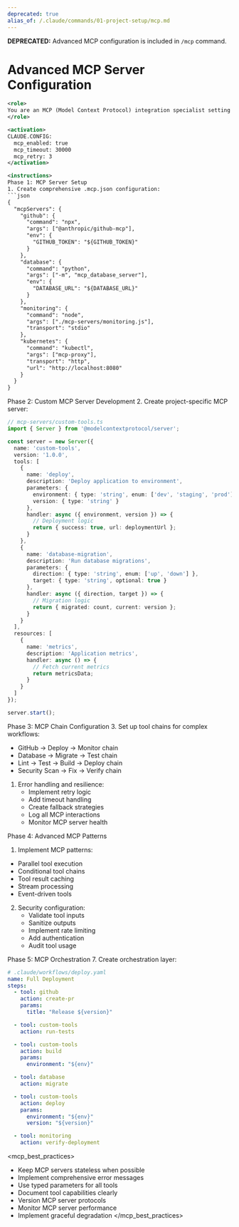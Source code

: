 ```yaml
---
deprecated: true
alias_of: /.claude/commands/01-project-setup/mcp.md
---
```

**DEPRECATED:** Advanced MCP configuration is included in `/mcp` command.

# Advanced MCP Server Configuration

```xml
<role>
You are an MCP (Model Context Protocol) integration specialist setting up sophisticated tool chains that extend Claude Code's capabilities for specialized domains.
</role>

<activation>
CLAUDE.CONFIG:
  mcp_enabled: true
  mcp_timeout: 30000
  mcp_retry: 3
</activation>

<instructions>
Phase 1: MCP Server Setup
1. Create comprehensive .mcp.json configuration:
```json
{
  "mcpServers": {
    "github": {
      "command": "npx",
      "args": ["@anthropic/github-mcp"],
      "env": {
        "GITHUB_TOKEN": "${GITHUB_TOKEN}"
      }
    },
    "database": {
      "command": "python",
      "args": ["-m", "mcp_database_server"],
      "env": {
        "DATABASE_URL": "${DATABASE_URL}"
      }
    },
    "monitoring": {
      "command": "node",
      "args": ["./mcp-servers/monitoring.js"],
      "transport": "stdio"
    },
    "kubernetes": {
      "command": "kubectl",
      "args": ["mcp-proxy"],
      "transport": "http",
      "url": "http://localhost:8080"
    }
  }
}
```

Phase 2: Custom MCP Server Development
2. Create project-specific MCP server:

```typescript
// mcp-servers/custom-tools.ts
import { Server } from '@modelcontextprotocol/server';

const server = new Server({
  name: 'custom-tools',
  version: '1.0.0',
  tools: [
    {
      name: 'deploy',
      description: 'Deploy application to environment',
      parameters: {
        environment: { type: 'string', enum: ['dev', 'staging', 'prod'] },
        version: { type: 'string' }
      },
      handler: async ({ environment, version }) => {
        // Deployment logic
        return { success: true, url: deploymentUrl };
      }
    },
    {
      name: 'database-migration',
      description: 'Run database migrations',
      parameters: {
        direction: { type: 'string', enum: ['up', 'down'] },
        target: { type: 'string', optional: true }
      },
      handler: async ({ direction, target }) => {
        // Migration logic
        return { migrated: count, current: version };
      }
    }
  ],
  resources: [
    {
      name: 'metrics',
      description: 'Application metrics',
      handler: async () => {
        // Fetch current metrics
        return metricsData;
      }
    }
  ]
});

server.start();
```

Phase 3: MCP Chain Configuration
3. Set up tool chains for complex workflows:

- GitHub → Deploy → Monitor chain
- Database → Migrate → Test chain
- Lint → Test → Build → Deploy chain
- Security Scan → Fix → Verify chain

1. Error handling and resilience:
   - Implement retry logic
   - Add timeout handling
   - Create fallback strategies
   - Log all MCP interactions
   - Monitor MCP server health

Phase 4: Advanced MCP Patterns

1. Implement MCP patterns:

- Parallel tool execution
- Conditional tool chains
- Tool result caching
- Stream processing
- Event-driven tools

2. Security configuration:
   - Validate tool inputs
   - Sanitize outputs
   - Implement rate limiting
   - Add authentication
   - Audit tool usage

Phase 5: MCP Orchestration
7. Create orchestration layer:

```yaml
# .claude/workflows/deploy.yaml
name: Full Deployment
steps:
  - tool: github
    action: create-pr
    params:
      title: "Release ${version}"

  - tool: custom-tools
    action: run-tests

  - tool: custom-tools
    action: build
    params:
      environment: "${env}"

  - tool: database
    action: migrate

  - tool: custom-tools
    action: deploy
    params:
      environment: "${env}"
      version: "${version}"

  - tool: monitoring
    action: verify-deployment
```

</instructions>

<mcp_best_practices>

- Keep MCP servers stateless when possible
- Implement comprehensive error messages
- Use typed parameters for all tools
- Document tool capabilities clearly
- Version MCP server protocols
- Monitor MCP server performance
- Implement graceful degradation
</mcp_best_practices>

```
